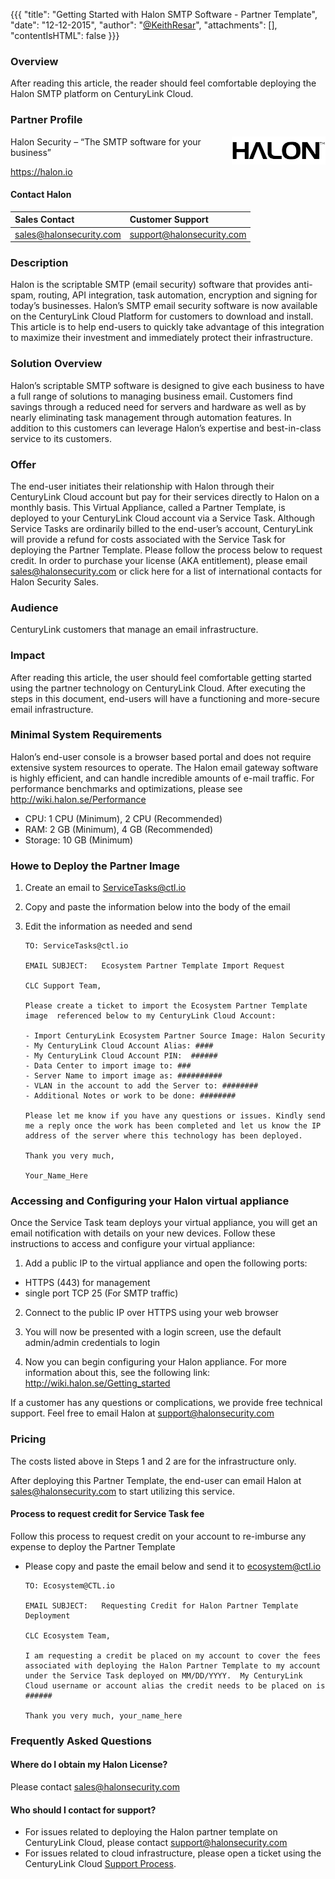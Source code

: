 {{{
"title": "Getting Started with Halon SMTP Software - Partner Template",
"date": "12-12-2015",
"author": "<a href='https://twitter.com/KeithResar'>@KeithResar</a>",
"attachments": [],
"contentIsHTML": false
}}}


### Overview

After reading this article, the reader should feel comfortable deploying the Halon SMTP platform on CenturyLink Cloud.

### Partner Profile

<img src="../../images/halon/halon_logo.png" style="border:0;float:right;max-width: 150px;">

Halon Security – “The SMTP software for your business”

https://halon.io


#### Contact Halon

|Sales Contact      | Customer Support	|
|:- |:-	|
|sales@halonsecurity.com       | support@halonsecurity.com	|


### Description

Halon is the scriptable SMTP (email security) software that provides anti-spam, routing, API integration, task automation, encryption and signing for today’s businesses.  Halon’s SMTP email security software is now available on the CenturyLink Cloud Platform for customers to download and install.  This article is to help end-users to quickly take advantage of this integration to maximize their investment and immediately protect their infrastructure.


### Solution Overview

Halon’s scriptable SMTP software is designed to give each business to have a full range of solutions to managing business email.  Customers find savings through a reduced need for servers and hardware as well as by nearly eliminating task management through automation features.  In addition to this customers can leverage Halon’s expertise and best-in-class service to its customers.


### Offer

The end-user initiates their relationship with Halon through their CenturyLink Cloud account but pay for their services directly to Halon on a monthly basis.  This Virtual Appliance, called a Partner Template, is deployed to your CenturyLink Cloud account via a Service Task.  Although Service Tasks are ordinarily billed to the end-user’s account, CenturyLink will provide a refund for costs associated with the Service Task for deploying the Partner Template. Please follow the process below to request credit. In order to purchase your license (AKA entitlement), please email sales@halonsecurity.com or click here for a list of international contacts for Halon Security Sales.


### Audience

CenturyLink customers that manage an email infrastructure.  


### Impact

After reading this article, the user should feel comfortable getting started using the partner technology on CenturyLink Cloud.  After executing the steps in this document, end-users will have a functioning and more-secure email infrastructure.


### Minimal System Requirements

Halon’s end-user console is a browser based portal and does not require extensive system resources to operate.  The Halon email gateway software is highly efficient, and can handle incredible amounts of e-mail traffic. For performance benchmarks and optimizations, please see http://wiki.halon.se/Performance

* CPU: 1 CPU (Minimum), 2 CPU (Recommended)
* RAM: 2 GB (Minimum), 4 GB (Recommended)
* Storage: 10 GB (Minimum)


### Howe to Deploy the Partner Image

1. Create an email to ServiceTasks@ctl.io

2. Copy and paste the information below into the body of the email

3. Edit the information as needed and send

   ```
   TO: ServiceTasks@ctl.io

   EMAIL SUBJECT:   Ecosystem Partner Template Import Request

   CLC Support Team,

   Please create a ticket to import the Ecosystem Partner Template image  referenced below to my CenturyLink Cloud Account:

   - Import CenturyLink Ecosystem Partner Source Image: Halon Security
   - My CenturyLink Cloud Account Alias: ####
   - My CenturyLink Cloud Account PIN:  ######
   - Data Center to import image to: ###
   - Server Name to import image as: ##########
   - VLAN in the account to add the Server to: ########
   - Additional Notes or work to be done: ########

   Please let me know if you have any questions or issues. Kindly send me a reply once the work has been completed and let us know the IP address of the server where this technology has been deployed.

   Thank you very much,

   Your_Name_Here
   ```


### Accessing and Configuring your Halon virtual appliance

Once the Service Task team deploys your virtual appliance, you will get an email notification with details on your new devices. Follow these instructions to access and configure your virtual appliance:

1. Add a public IP to the virtual appliance and open the following ports:

  * HTTPS (443) for management
  * single port TCP 25 (For SMTP traffic)

2. Connect to the public IP over HTTPS using your web browser

3. You will now be presented with a login screen, use the default admin/admin credentials to login

4. Now you can begin configuring your Halon appliance. For more information about this, see the following link: http://wiki.halon.se/Getting_started

If a customer has any questions or complications, we provide free technical support. Feel free to email Halon at [support@halonsecurity.com](mailto:support@halonsecurity.com)


### Pricing

The costs listed above in Steps 1 and 2 are for the infrastructure only.

After deploying this Partner Template, the end-user can email Halon at [sales@halonsecurity.com](mailto:sales@halonsecurity.com) to start utilizing this service.


#### Process to request credit for Service Task fee
Follow this process to request credit on your account to re-imburse any expense to deploy the Partner Template

* Please copy and paste the email below and send it to [ecosystem@ctl.io](mailto:ecosystem@ctl.io)

  ```
  TO: Ecosystem@CTL.io

  EMAIL SUBJECT:   Requesting Credit for Halon Partner Template Deployment

  CLC Ecosystem Team,

  I am requesting a credit be placed on my account to cover the fees associated with deploying the Halon Partner Template to my account under the Service Task deployed on MM/DD/YYYY.  My CenturyLink Cloud username or account alias the credit needs to be placed on is ######

  Thank you very much, your_name_here
  ```


### Frequently Asked Questions

#### Where do I obtain my Halon License?

Please contact [sales@halonsecurity.com](mailto:sales@halonsecurity.com)

#### Who should I contact for support?

* For issues related to deploying the Halon partner template on CenturyLink Cloud, please contact [support@halonsecurity.com](mailto:support@halonsecurity.com)
* For issues related to cloud infrastructure, please open a ticket using the CenturyLink Cloud [Support Process](https://www.ctl.io/knowledge-base/support/how-do-i-report-a-support-issue/).
